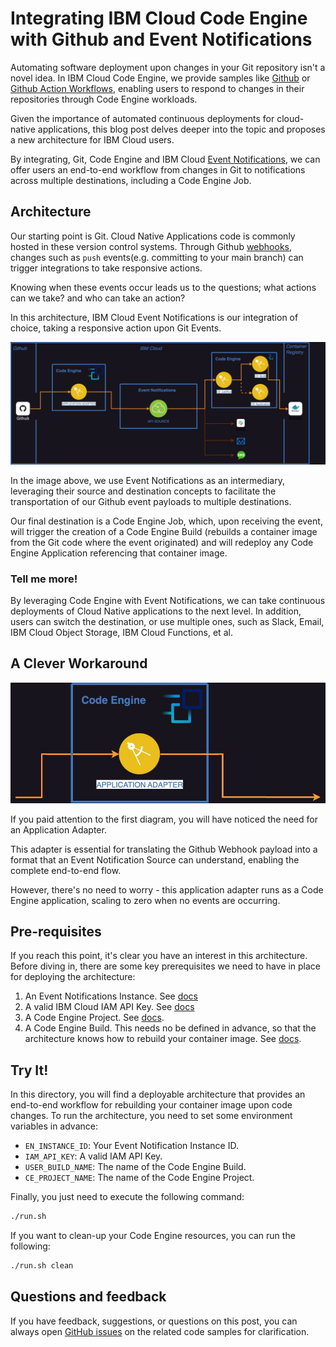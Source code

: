 # Integrating IBM Cloud Code Engine with Github and Event Notifications

Automating software deployment upon changes in your Git repository isn't  a novel idea. In IBM Cloud Code Engine, we provide samples like [Github](https://github.com/IBM/CodeEngine/tree/main/github) or [Github Action Workflows](https://github.com/IBM/CodeEngine/tree/main/github-action-workflows), enabling users to respond to changes in their repositories through Code Engine workloads.

Given the importance of automated continuous deployments for cloud-native applications, this blog post delves deeper into the topic and proposes a new architecture for IBM Cloud users.

By integrating, Git, Code Engine and IBM Cloud [Event Notifications](https://cloud.ibm.com/docs/event-notifications?topic=event-notifications-getting-started), we can offer users an end-to-end workflow from changes in Git to notifications across multiple destinations, including a Code Engine Job.

## Architecture

Our starting point is Git. Cloud Native Applications code is commonly hosted in these version control systems. Through Github [webhooks](https://docs.github.com/en/webhooks), changes such as `push` events(e.g. committing to your main branch) can trigger integrations to take responsive actions.

Knowing when these events occur leads us to the questions; what actions can we take? and who can take an action?

In this architecture, IBM Cloud Event Notifications is our integration of choice, taking a responsive action upon Git Events.


![architecture_diagram](./images/architecture-en-git-ce.jpg)

In the image above, we use Event Notifications as an intermediary, leveraging their source and destination concepts to facilitate the transportation of our Github event payloads to multiple destinations.

Our final destination is a Code Engine Job, which, upon receiving the event, will trigger the creation of a Code Engine Build (rebuilds a container image from the Git code where the event originated) and will redeploy any Code Engine Application referencing that container image.

### Tell me more!

By leveraging Code Engine with Event Notifications, we can take continuous deployments of Cloud Native applications to the next level. In addition, users can switch the destination, or use multiple ones, such as Slack, Email, IBM Cloud Object Storage, IBM Cloud Functions, et al.

## A Clever Workaround

![application_adapter](./images/workaround.jpg)

If you paid attention to the first diagram, you will have noticed the need for an Application Adapter.

This adapter is essential for translating the Github Webhook payload into a format that an Event Notification Source can understand, enabling the complete end-to-end flow.

However, there's no need to worry - this application adapter runs as a Code Engine application, scaling to zero when no events are occurring.

## Pre-requisites

If you reach this point, it's clear you have an interest in this architecture. Before diving in, there are some key prerequisites we need to have in place for deploying the architecture:

1. An Event Notifications Instance. See [docs](https://cloud.ibm.com/docs/event-notifications?topic=event-notifications-en-create-en-instance)
2. A valid IBM Cloud IAM API Key. See [docs](https://cloud.ibm.com/docs/account?topic=account-ibmcloud_commands_iam#ibmcloud_iam_api_key_create)
3. A Code Engine Project. See [docs](https://cloud.ibm.com/docs/codeengine?topic=codeengine-manage-project).
4. A Code Engine Build. This needs no be defined in advance, so that the architecture knows how to rebuild your container image. See [docs](https://cloud.ibm.com/docs/codeengine?topic=codeengine-plan-build).

## Try It!

In this directory, you will find a deployable architecture that provides an end-to-end workflow for rebuilding your container image upon code changes. To run the architecture, you need to set some environment variables in advance:

- `EN_INSTANCE_ID`: Your Event Notification Instance ID.
- `IAM_API_KEY`: A valid IAM API Key.
- `USER_BUILD_NAME`: The name of the Code Engine Build.
- `CE_PROJECT_NAME`: The name of the Code Engine Project.

Finally, you just need to execute the following command:

```sh
./run.sh
```

If you want to clean-up your Code Engine resources, you can run the following:

```sh
./run.sh clean
```

## Questions and feedback

If you have feedback, suggestions, or questions on this post, you can always open [GitHub issues](https://github.com/IBM/CodeEngine/issues) on the related code samples for clarification.
